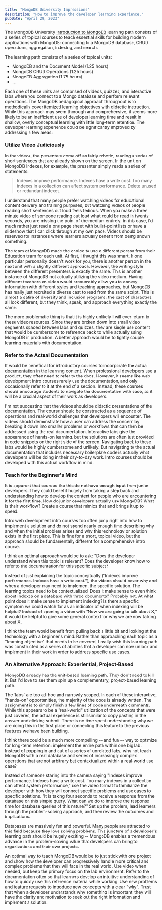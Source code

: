 ```yaml
---
title: "MongoDB University Impressions"
description: "How to improve the developer learning experience."
pubDate: "April 29, 2023"
---
```


The MongoDB University [Introduction to MongoDB](https://learn.mongodb.com/learn/learning-path/introduction-to-mongodb) learning path consists of a series of topical courses to teach essential skills for building modern applications with MongoDB: connecting to a MongoDB database, CRUD operations, aggregation, indexing, and search.

The learning path consists of a series of topical units:

- MongoDB and the Document Model (1.25 hours)
- MongoDB CRUD Operations (1.25 hours)
- MongoDB Aggregation (1.75 hours)
- ...

Each one of these units are comprised of videos, quizzes, and interactive labs where you connect to a Mongo database and perform relevant operations. The MongoDB pedagogical approach throughout is to methodically cover itemized learning objectives with didactic instruction. While this approach may seem thorough and comprehensive, it seems more likely to be an inefficient use of developer learning time and result in shallow, overly conceptual learning with little long-term retention. The developer learning experience could be significantly improved by addressing a few areas:

### Utilize Video Judiciously

In the videos, the presenters come off as fairly robotic, reading a series of short sentences that are already shown on the screen. In the unit on MongoDB Indexes, for example, the presenter simply reads a series of statements:

> Indexes improve performance.
> Indexes have a write cost.
> Too many indexes in a collection can affect system performance.
> Delete unused or redundant indexes.

I understand that many people prefer watching videos for educational content delivery and training purposes, but watching videos of people reading short sentences out loud feels tedious. When you make a three minute video of someone reading out loud what could be read in twenty seconds, you are missing the point of the medium entirely. In this case, I'd much rather just read a one page sheet with bullet-point lists or have a slideshow that I can click through at my own pace. Videos should be reserved for instances where learners actually benefit from being shown something.

The team at MongoDB made the choice to use a different person from their Education team for each unit. At first, I thought this was smart. If one particular personality doesn't work for you, there is another person in the next unit with a slightly different approach. However, the writing style between the different presenters is exactly the same. This is another instance of MongoDB not actually utilizing the video medium. Having different teachers on video would presumably allow you to convey information with different styles and teaching approaches, but MongoDB has really just recruited a diverse cast to read from the same script. This is almost a satire of diversity and inclusion programs: the cast of characters all look different, but they think, speak, and approach everything exactly the same.

The more problematic thing is that it is highly unlikely I will ever return to these video resources. Since they are broken down into small video segments spaced between labs and quizzes, they are single use content that would be cumbersome to reference back to while actually using MongoDB in production. A better approach would be to tightly couple learning materials with documentation.

### Refer to the Actual Documentation

It would be beneficial for introductory courses to incorporate the actual [documentation](https://www.mongodb.com/docs/) in the learning content. When professional developers use a product, they often need to refer to the docs. However, it seems like web development intro courses rarely use the documentation, and only occasionally refer to it at the end of a section. Instead, these courses should encourage students to navigate the documentation with ease, as it will be a crucial aspect of their work as developers.

I'm not suggesting that the videos should be didactic presentations of the documentation. The course should be constructed as a sequence of operations and real-world challenges that developers will encounter. The videos should demonstrate how a user can address the concern by breaking it down into smaller problems or workflows that can then be addressed using the real documentation. Interactive labs give the appearance of hands-on learning, but the solutions are often just provided in code snippets on the right side of the screen. Navigating back to these labs would be highly cumbersome and unlikely. But navigating to the actual documentation that includes necessary boilerplate code is actually what developers will be doing in their day-to-day work. Intro courses should be developed with this actual workflow in mind.

### Teach for the Beginner's Mind

It is apparent that courses like this do not have enough input from junior developers. They could benefit hugely from taking a step back and understanding how to develop the content for people who are encountering it for the first time. How do junior developers actually use MongoDB? What is their workflow? Create a course that mimics that and brings it up to speed.

Intro web development intro courses too often jump right into how to implement a solution and do not spend nearly enough time describing why and when the initial problem arises and why this technology or solution exists in the first place. This is fine for a short, topical video, but the approach should be fundamentally different for a comprehensive intro course.

I think an optimal approach would be to ask: "Does the developer understand when this topic is relevant? Does the developer know how to refer to the documentation for this specific subject?

Instead of just explaining the topic conceptually ("Indexes improve performance. Indexes have a write cost."), the videos should cover why and when a developer may need to implement the specific solution. The learning topics need to be contextualized. Does it make sense to even think about indexes on a database with three documents? Probably not. At what point does it make sense to implement indexing? Is there a specific symptom we could watch for as an indicator of when indexing will be helpful? Instead of opening a video with "Now we are going to talk about X," it would be helpful to give some general context for why we are now talking about X.

I think the team would benefit from pulling back a little bit and looking at the technology with a beginner's mind. Rather than approaching each topic as a "learning objective" that needs to be covered, I really wish this learning path was constructed as a series of abilities that a developer can now unlock and implement in their work in order to address specific use cases.

### An Alternative Approach: Experiential, Project-Based

MongoDB already has the unit-based learning path. They don't need to kill it. But I'd love to see them spin up a complementary, project-based learning path.

The 'labs' are too ad-hoc and narrowly scoped. In each of these interactive, "hands-on" opportunities, the majority of the code is already written. The assignment is to simply finish a few lines of code underneath comments. While this appears to be a "real-world" utilization of the concepts that were just covered, the actual experience is still similar to copy pasting in the answer and clicking submit. There is no time spent understanding why we are doing this in the first place or connecting this feature to the previous features we have been building.

I think there could be a much more compelling -- and fun -- way to optimize for long-term retention: implement the entire path within one big lab. Instead of popping in and out of a series of unrelated labs, why not teach MongoDB with a real database and series of increasingly complex operations that are not arbitrary but contextualized within a real-world use case?

Instead of someone staring into the camera saying "Indexes improve performance. Indexes have a write cost. Too many indexes in a collection can affect system performance," use the video format to familiarize the developer with how they will connect specific problems and use cases to specific solutions. "It is taking four seconds to receive a response from the database on this simple query. What can we do to improve the response time for database queries of this nature?" Set up the problem, lead learners through the problem-solving approach, and then review the outcomes and implications.

Databases are massively fun and powerful. Many people are attracted to this field because they love solving problems. This juncture of a developer's learning path should be hugely exciting -- MongoDB enables a tremendous advance in the problem-solving value that developers can bring to organizations and their own projects.

An optimal way to teach MongoDB would be to just stick with one project and show how the developer can progressively handle more critical and complex problems that they will face in the real world. Use video when needed, but keep the primary focus on the lab environment. Refer to the documentation often so that learners develop an intuitive understanding of how to quickly use this reference material while working. Use new problems and feature requests to introduce new concepts with a clear "why". Trust that when a developer understands why something is important, they will have the clarity and motivation to seek out the right information and implement a solution.
